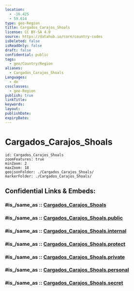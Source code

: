 ```yaml
---
location:
  - -16.425
  - 59.614
type: geo-Region
title: Cargados_Carajos_Shoals
license: CC BY-SA 4.0
source: https://datahub.io/core/country-codes
isDeleted: false
isReadOnly: false
draft: false
confidential: public
tags:
  - geo/Country/Region
aliases:
  - Cargados_Carajos_Shoals
Languages:
  - de
cssclasses:
  - geo-Region
publish: true
linkTitle:
keywords:
layout:
publishDate:
expiryDate:
---
```


# Cargados_Carajos_Shoals

```leaflet
id: Cargados_Carajos_Shoals
zoomFeatures: true 
minZoom: 2 
maxZoom: 18
geojsonFolder: ./Cargados_Carajos_Shoals/
markerFolder: ./Cargados_Carajos_Shoals/
```


## Confidential Links & Embeds: 

### #is_/same_as :: [Cargados_Carajos_Shoals](/_Standards/Earth/Continent/Africa/Africa~East/Mauritius/Districts~Mauritius/Cargados_Carajos_Shoals.md) 

### #is_/same_as :: [Cargados_Carajos_Shoals.public](/_public/Earth/Continent/Africa/Africa~East/Mauritius/Districts~Mauritius/Cargados_Carajos_Shoals.public.md) 

### #is_/same_as :: [Cargados_Carajos_Shoals.internal](/_internal/Earth/Continent/Africa/Africa~East/Mauritius/Districts~Mauritius/Cargados_Carajos_Shoals.internal.md) 

### #is_/same_as :: [Cargados_Carajos_Shoals.protect](/_protect/Earth/Continent/Africa/Africa~East/Mauritius/Districts~Mauritius/Cargados_Carajos_Shoals.protect.md) 

### #is_/same_as :: [Cargados_Carajos_Shoals.private](/_private/Earth/Continent/Africa/Africa~East/Mauritius/Districts~Mauritius/Cargados_Carajos_Shoals.private.md) 

### #is_/same_as :: [Cargados_Carajos_Shoals.personal](/_personal/Earth/Continent/Africa/Africa~East/Mauritius/Districts~Mauritius/Cargados_Carajos_Shoals.personal.md) 

### #is_/same_as :: [Cargados_Carajos_Shoals.secret](/_secret/Earth/Continent/Africa/Africa~East/Mauritius/Districts~Mauritius/Cargados_Carajos_Shoals.secret.md)

